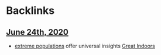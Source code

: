 
# Backlinks
## [June 24th, 2020](<June 24th, 2020.md>)
- [extreme populations](<extreme populations.md>) offer universal insights [Great Indoors](<Great Indoors.md>)

